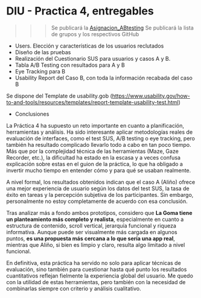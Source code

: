 # DIU - Practica 4, entregables

>>> Se publicará la [Asignacion_ABtesting](https://github.com/mgea/DIU/blob/master/P4/Asignacion_ABtesting.pdf)
>>> Se publicará la lista de grupos y los respectivos GitHub

- Users. Elección y características de los usuarios reclutados
- Diseño de las pruebas
- Realización del Cuestionario SUS para usuarios y casos A y B.
- Tabla A/B Testing con resultados para A y B
- Eye Tracking para B
- Usability Report del Caso B, con toda la información recabada del caso B

Se dispone del Template de usability.gob (https://www.usability.gov/how-to-and-tools/resources/templates/report-template-usability-test.html) 
- Conclusiones


La Práctica 4 ha supuesto un reto importante en cuanto a planificación, herramientas y análisis. Ha sido interesante aplicar metodologías reales de evaluación de interfaces, como el test SUS, A/B testing o eye tracking, pero también ha resultado complicado llevarlo todo a cabo en tan poco tiempo. Más que por la complejidad técnica de las herramientas (Maze, Gaze Recorder, etc.), la dificultad ha estado en la escasa y a veces confusa explicación sobre estas en el guion de la práctica, lo que ha obligado a invertir mucho tiempo en entender cómo y para qué se usaban realmente.


A nivel formal, los resultados obtenidos indican que el caso A (Aliño) ofrece una mejor experiencia de usuario según los datos del test SUS, la tasa de éxito en tareas y la percepción subjetiva de los participantes. Sin embargo, personalmente no estoy completamente de acuerdo con esa conclusión.

Tras analizar más a fondo ambos prototipos, considero que **La Goma tiene un planteamiento más completo y realista**, especialmente en cuanto a estructura de contenido, scroll vertical, jerarquía funcional y riqueza informativa. Aunque puede ser visualmente más cargada en algunos puntos, **es una propuesta más cercana a lo que sería una app real**, mientras que Aliño, si bien es limpio y claro, resulta algo limitado a nivel funcional.

En definitiva, esta práctica ha servido no solo para aplicar técnicas de evaluación, sino también para cuestionar hasta qué punto los resultados cuantitativos reflejan fielmente la experiencia global del usuario. Me quedo con la utilidad de estas herramientas, pero también con la necesidad de combinarlas siempre con criterio y análisis cualitativo.
